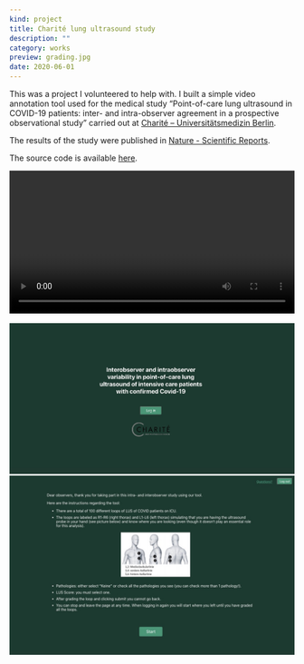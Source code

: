 ```yaml
---
kind: project
title: Charité lung ultrasound study
description: ""
category: works
preview: grading.jpg
date: 2020-06-01
---
```

This was a project I volunteered to help with. 
I built a simple video annotation tool used for the medical study
“Point-of-care lung ultrasound in COVID-19 patients: inter- and intra-observer agreement in a prospective observational study”
carried out at [Charité – Universitätsmedizin Berlin](https://nephrologie-intensivmedizin.charite.de/).

The results of the study were published in [Nature - Scientific Reports](https://www.nature.com/articles/s41598-021-90153-2).


The source code is available [here](https://github.com/ilyabo/covid19-charite-lus).

<div align="center">
<video width="100%" controls style="max-width: 900px" autoplay loop>
    <source src="grading.mp4" type="video/mp4"/>
  <img src="grading.jpg" style="max-width: 900px">
</video>
</div>


![](home.jpg)
![](intro0.jpg)




